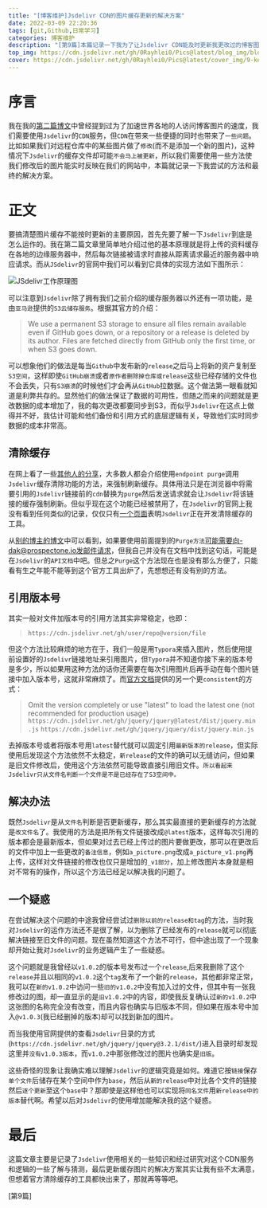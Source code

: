 ```yaml
---
title: "[博客维护]Jsdelivr CDN的图片缓存更新的解决方案"
date: 2022-03-09 22:20:36
tags: [git,Github,日常学习]
categories: 博客维护
description: "[第9篇]本篇记录一下我为了让Jsdelivr CDN能及时更新我更改过的博客图片所尝试的努力和最后的解决方案。"
top_img: https://cdn.jsdelivr.net/gh/0Rayhlei0/Pics@latest/blog_img/blog.jpg
cover: https://cdn.jsdelivr.net/gh/0Rayhlei0/Pics@latest/cover_img/9-keep-cdn-pics-updated.jpg
---
```


# 序言

我在我的[第二篇博文][1]中曾经提到过为了加速世界各地的人访问博客图片的速度，我们需要使用`Jsdelivr`的`CDN`服务，但`CDN`在带来一些便捷的同时也带来了`一些问题`。比如如果我们对远程仓库中的某些图片做了`修改`(而不是添加一个新的图片)，这种情况下`Jsdelivr`的缓存文件却可能`不会马上被更新`，所以我们需要使用一些方法使我们修改后的图片能实时反映在我们的网站中，本篇就记录一下我尝试的方法和最终的解决方案。

# 正文

要搞清楚图片缓存不能按时更新的主要原因，首先先要了解一下`Jsdelivr`到底是怎么运作的。我在第二篇文章里简单地介绍过他的基本原理就是将上传的资料缓存在各地的边缘服务器中，然后每次链接被请求时直接从距离请求最近的服务器中响应请求。而从`JSdelivr`的官网中我们可以看到它具体的实现方法如下图所示：

![JSdelivr工作原理图](https://cdn.jsdelivr.net/gh/0Rayhlei0/Pics@latest/post_img/infographics.png)

可以注意到`Jsdelivr`除了拥有我们之前介绍的缓存服务器以外还有一项功能，是由`亚马逊`提供的`S3云储存服务`。根据其官方的介绍：

> We use a permanent S3 storage to ensure all files remain available even if GitHub goes down, or a repository or a release is deleted by its author. Files are fetched directly from GitHub only the first time, or when S3 goes down.

可以想象他们的做法是每当`Github`中发布新的`release`之后马上将新的资产复制至`S3空间`，这样即使`GitHub崩溃`或者`原作者删除掉仓库或release`这些已经存储的文件也不会丢失，只有`S3崩溃`的时候他们才会再从`GitHub`拉数据。这个做法第一眼看就知道是利弊共存的。显然他们的做法保证了数据的可用性，但随之而来的问题就是更改数据的成本增加了，我的每次更改都要同步到S3，而似乎`Jsdelivr`在这点上做得并不好，我估计可能和他们备份和引用方式的底层逻辑有关，导致他们实时同步数据的成本非常高。

## 清除缓存

在网上看了一些[其他人的分享][3]，大多数人都会介绍使用`endpoint purge`调用`Jsdelivr`缓存清除功能的方法，来强制刷新缓存。具体用法只是在浏览器中将需要引用的`Jsdelivr`链接前的`cdn`替换为`purge`然后发送请求就会让`Jsdelivr`将该链接的缓存强制刷新。但似乎现在这个功能已经被禁用了，在`Jsdelivr`的官网上我没有看到任何类似的记录，仅仅只有[一个页面][4]表明`Jsdelivr`正在开发清除缓存的工具。

从[别的博主的博文][5]中可以看到，如果要使用前面提到的`Purge方法`可能需要向-dak@prospectone.io发邮件请求，但我自己并没有在文档中找到这句话，可能是在`Jsdelivr`的`API文档`中吧。但总之`Purge`这个方法现在也是没有那么方便了，只能看有生之年能不能等到这个官方工具出炉了，先想想还有没有别的方法。

## 引用版本号

其实一般对文件加版本号的引用方法其实非常稳定，也即：

> `https://cdn.jsdelivr.net/gh/user/repo@version/file`

但这个方法比较麻烦的地方在于，我们一般是用`Typora`来插入图片，然后使用提前设置好的`Jsdelivr`链接地址来引用图片，但`Typora`并不知道你接下来的版本号是多少，所以如果用这种方法的话你还需要在每次引用图片后再手动在每个图片链接中加入版本号，这就非常麻烦了。而[官方文档][2]提供的另一个更`consistent`的方式：

> Omit the version completely or use "latest" to load the latest one (not recommended for production usage)
> `https://cdn.jsdelivr.net/gh/jquery/jquery@latest/dist/jquery.min.js`
> `https://cdn.jsdelivr.net/gh/jquery/jquery/dist/jquery.min.js`

去掉版本号或者将版本号用`latest`替代就可以固定引用`最新版本的release`，但实际使用后发现这个方法依然不太稳定，`新release`的文件的确可以无缝访问，但如果是旧文件修改后，使用这个方法依然可能导致直接引用旧文件。`所以看起来Jsdelivr只从文件名判断一个文件是不是已经存在了S3空间中。`

## 解决办法

既然`Jsdelivr`是从`文件名`判断是否更新缓存，那么其实最直接的更新缓存的方法就是`改文件名`了。我使用的方法是把所有文件链接改成`@latest`版本，这样每次引用的版本都会是最新版本，但如果对过去已经上传过的图片要做更改，那可以在更改后的文件中加上一些更改的`备注信息`，例如`a_picture.png`改成`a_picture_v1.png`再上传，这样对文件链接的修改也仅只是增加的`_v1部分`，加上修改图片本身就是相对不常有的操作，所以这个方法已经足以解决我的问题了。

## 一个疑惑

在尝试解决这个问题的中途我曾经尝试过`删除以前的release和tag`的方法，当时我对`Jsdelivr`的运作方法还不是很了解，以为删除了已经发布的`release`就可以彻底解决链接至旧文件的问题。现在虽然知道这个方法不可行，但中途出现了一个现象却开始让我对`Jsdelivr`的业务逻辑产生了一些疑惑。

这个问题就是我曾经以`v1.0.2`的版本号发布过一个`release`,后来我删除了这个`release`并且以相同的`v1.0.2`这个`tag`发布了一个新的`release`，其他都非常正常，我可以在`新的v1.0.2`中访问一些`旧的v1.0.2`中没有加入过的文件，但其中有一张我修改过的图，却一直显示的是`旧v1.0.2`中的内容，即使我反复确认过`新的v1.0.2`中这张图的名称完全没有改变，而且内容也确实与旧版本不同，但如果在版本号中加入`@v1.0.3`(我已经删掉的版本)却可以找到新加的图片。

而当我使用官网提供的查看`Jsdelivr`目录的方式(`https://cdn.jsdelivr.net/gh/jquery/jquery@3.2.1/dist/`)进入目录时却发现这里并`没有v1.0.3版本`，而`v1.0.2`中那张修改过的图片也确实是`旧版`。

这些奇怪的现象让我确实难以理解`Jsdelivr`的逻辑究竟是如何。难道它按`链接`保存`单个文件`后储存在某个空间中作为`base`，然后从`新的release`中对比各个文件的链接然后`逐个更新`至这个`base`中？那即使是这样他也可以实现将`同名文件`用`新release中的版本`替代啊。希望以后对`Jsdelivr`的使用增加能解决我的这个疑惑。

# 最后

这篇文章主要是记录了`Jsdelivr`使用相关的一些知识和经过研究对这个CDN服务和逻辑的一些了解与猜测，最后更新缓存图片的解决方案其实让我有些不太满意，但想着官方清除缓存的工具都快出来了，那就再等等吧。

[第9篇]


[1]: http://raylei.space/2022/02/12/2-typora_picgo_config/	"使用 Typora 和 PicGo 简单便捷地编辑带图博文"
[2]: https://www.jsdelivr.com/	"Jsdelivr website"
[3]: https://www.tgee.cn/jsdelivr-cdn.html	"Jsdelivr CDN 缓存清除"
[4]: https://www.jsdelivr.com/tools/purge	"Jsdelivr Purge Tool"
[5]: https://blog.juanertu.com/archives/cbcd1946.html	"解决 jsdelivr 缓存问题的几个办法"

